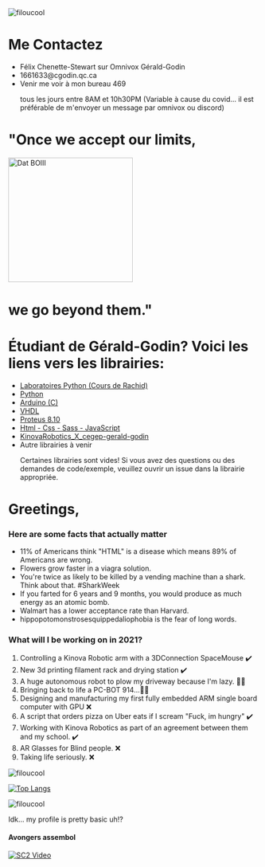 <img src="https://komarev.com/ghpvc/?username=filoucool" alt="filoucool"/>
 <H1>
 Me Contactez      
 </H1>
 <p>
 <ul>
  <li> Félix Chenette-Stewart sur Omnivox Gérald-Godin
  <li> 1661633@cgodin.qc.ca
  <li>Venir me voir à mon bureau 469
  
tous les jours entre 8AM et 10h30PM (Variable à cause du covid... il est préférable de m'envoyer un message par omnivox ou discord)
 </ul>
 </p>
 <H1>"Once we accept our limits,</H1>
 <img src="https://media.tenor.com/images/537f8081464118674136ed777d16d622/tenor.gif" alt="Dat BOIII" title="Dat BOIII" width="250"/>
 <H1>we go beyond them."</H1>

<H1> Étudiant de Gérald-Godin? Voici les liens vers les librairies:</H1>
 <ul>
  <li> <a href="https://github.com/filoucool/Labo_Python_Rachid"><span>Laboratoires Python (Cours de Rachid)</span></a> </li>
  <li> <a href="https://github.com/filoucool/PythonExamples-Help"><span>Python</span></a></li>
  <li> <a href="https://github.com/filoucool/Arduino_Code_Examples"><span>Arduino (C)</span></a></li>
  <li> <a href="https://github.com/filoucool/VHDL-Help"><span>VHDL</span></a></li>
  <li> <a href="https://github.com/filoucool/Proteus8_Help"><span>Proteus 8.10</span></a></li>
  <li> <a href="https://github.com/filoucool/Html-Css-Javascript_Examples"><span>Html - Css - Sass - JavaScript </span></a> </li>
  <li> <a href="https://github.com/filoucool/KinovaRobotics_X_cegep-gerald-godin"><span>KinovaRobotics_X_cegep-gerald-godin</span></a> </li>
  <li> Autre librairies à venir</li>
  <P> Certaines librairies sont vides! Si vous avez des questions ou des demandes de code/exemple, veuillez ouvrir un issue dans la librairie appropriée. </p>
 </ul>

 <H1> Greetings,</H1>
<H3> Here are some facts that actually matter</H3>
<ul>
 <li> 11% of Americans think "HTML" is a disease which means 89% of Americans are wrong. </li>
 <li> Flowers grow faster in a viagra solution. </li>
<li> You're twice as likely to be killed by a vending machine than a shark. Think about that. #SharkWeek </li>
 <li> If you farted for 6 years and 9 months, you would produce as much energy as an atomic bomb. </li>
<li> Walmart has a lower acceptance rate than Harvard. </li>
<li> hippopotomonstrosesquippedaliophobia is the fear of long words.</li>
</ul>

<H3> What will I be working on in 2021? </H3>
<ol>
<li> Controlling a Kinova Robotic arm with a 3DConnection SpaceMouse ✔️ </li>
<li> New 3d printing filament rack and drying station ✔️ </li>
<li> A huge autonomous robot to plow my driveway because I'm lazy. 👨‍💻 </li>
<li> Bringing back to life a PC-BOT 914...👨‍💻 </li> 
<li> Designing and manufacturing my first fully embedded ARM single board computer with GPU ❌ </li>
<li> A script that orders pizza on Uber eats if I scream "Fuck, im hungry" ✔️ </li>
<li> Working with Kinova Robotics as part of an agreement between them and my school. ✔️ </li>
<li> AR Glasses for Blind people. ❌</li>
<li> Taking life seriously. ❌ </li>
</ol>

<img src="https://github-readme-stats.vercel.app/api?username=filoucool&show_icons=true" alt="filoucool" />

[![Top Langs](https://github-readme-stats.vercel.app/api/top-langs/?username=filoucool)](https://github.com/filoucool/github-readme-stats)<p align="left"> <img src="https://komarev.com/ghpvc/?username=filoucool" alt="filoucool"/>



<p> Idk... my profile is pretty basic uh!?</p>

<H4>Avongers assembol</H4>

[![SC2 Video](https://img.youtube.com/vi/B3WJaC-7g2c/0.jpg)](https://www.youtube.com/watch?v=B3WJaC-7g2c)
